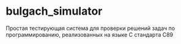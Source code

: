 # bulgach_simulator
Простая тестирующая система для проверки решений задач по программированию, реализованных на языке C стандарта C89
